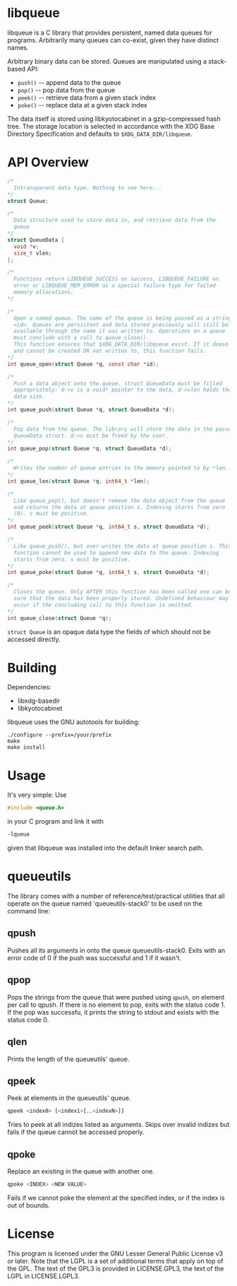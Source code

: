 libqueue
========

libqueue is a C library that provides persistent, named data queues for
programs. Arbitrarily many queues can co-exist, given they have distinct
names.

Arbitrary binary data can be stored. Queues are manipulated using a
stack-based API:

* <code>push()</code> -- append data to the queue
* <code>pop()</code> -- pop data from the queue
* <code>peek()</code> -- retrieve data from a given stack index
* <code>poke()</code> -- replace data at a given stack index

The data itself is stored using libkyotocabinet in a gzip-compressed
hash tree. The storage location is selected in accordance with the XDG
Base Directory Specification and defaults to <code>$XDG\_DATA\_DIR/libqueue</code>.

API Overview
============

```C
/*
  Intransparent data type. Nothing to see here...
*/
struct Queue;

/*
  Data structure used to store data in, and retrieve data from the
  queue
*/
struct QueueData {
  void *v;
  size_t vlen;
};

/*
  Functions return LIBQUEUE_SUCCESS on success, LIBQUEUE_FAILURE on
  error or LIBQUEUE_MEM_ERROR as a special failure type for failed
  memory allocations.
*/

/*
  Open a named queue. The name of the queue is being passed as a string
  <id>. Queues are persistent and data stored previously will still be
  available through the name it was written to. Operations on a queue
  must conclude with a call to queue_close().
  This function ensures that $XDG_DATA_DIR/libqueue exist. If it doesn't
  and cannot be created OR not written to, this function fails.
*/
int queue_open(struct Queue *q, const char *id);

/*
  Push a data object onto the queue. struct QueueData must be filled
  appropriately: d->v is a void* pointer to the data, d->vlen holds the
  data size.
*/
int queue_push(struct Queue *q, struct QueueData *d);

/*
  Pop data from the queue. The library will store the data in the passed
  QueueData struct. d->v must be freed by the user.
*/
int queue_pop(struct Queue *q, struct QueueData *d);

/*
  Writes the number of queue entries to the memory pointed to by *len.
*/
int queue_len(struct Queue *q, int64_t *len);

/*
  Like queue_pop(), but doesn't remove the data object from the queue
  and returns the data at queue position s. Indexing starts from zero
  (0). s must be positive.
*/
int queue_peek(struct Queue *q, int64_t s, struct QueueData *d);

/*
  Like queue_push(), but over-writes the data at queue position s. This
  function cannot be used to append new data to the queue. Indexing
  starts from zero. s must be positive.
*/
int queue_poke(struct Queue *q, int64_t s, struct QueueData *d);

/*
  Closes the queue. Only AFTER this function has been called one can be
  sure that the data has been properly stored. Undefined behaviour may
  occur if the concluding call to this function is omitted.
*/
int queue_close(struct Queue *q);
```

<code>struct Queue</code> is an opaque data type the fields of which
should not be accessed directly. 

Building
========

Dependencies:

* libxdg-basedir
* libkyotocabinet

libqueue uses the GNU autotools for building:

```
./configure --prefix=/your/prefix
make
make install
```

Usage
=====

It's very simple: Use

```C
#include <queue.h>
```

in your C program and link it with

```sh
-lqueue
```
given that libqueue was installed into the default linker search path.

queueutils
==========

The library comes with a number of reference/test/practical utilities
that all operate on the queue named 'queueutils-stack0' to be used on
the command line:

qpush
-----

Pushes all its arguments in onto the queue
</code>queueutils-stack0</code>. Exits with an error code of 0 if the
push was successful and 1 if it wasn't.

qpop
----

Pops the strings from the queue that were pushed using
<code>qpush</code>, on element per call to qpush. If there is no element
to pop, exits with the status code 1. If the pop was successfu, it
prints the string to stdout and exists with the status code 0.

qlen
----

Prints the length of the queueutils' queue.

qpeek
-----

Peek at elements in the queueutils' queue.
```sh
qpeek <index0> [<index1>[..<indexN>]]
```
Tries to peek at all indizes listed as arguments. Skips over invalid
indizes but fails if the queue cannot be accessed properly.

qpoke
-----

Replace an existing in the queue with another one.
```sh
qpoke <INDEX> <NEW VALUE>
```
Fails if we cannot poke the element at the specified index, or if the
index is out of bounds.

License
=======

This program is licensed under the GNU Lesser General Public License v3
or later. Note that the LGPL is a set of additional terms that apply on
top of the GPL. The text of the GPL3 is provided in LICENSE.GPL3, the
text of the LGPL in LICENSE.LGPL3.


